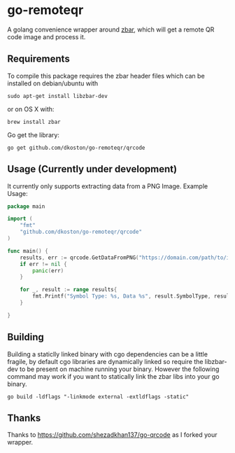 go-remoteqr
=========

A golang convenience wrapper around [zbar](http://zbar.sourceforge.net/), which will get a remote QR code image and process it.

## Requirements 

To compile this package requires the zbar header files which can be installed on debian/ubuntu with
```
sudo apt-get install libzbar-dev
```

or on OS X with:

```
brew install zbar
```

Go get the library:
```
go get github.com/dkoston/go-remoteqr/qrcode
```

## Usage (Currently under development)

It currently only supports extracting data from a PNG Image. Example Usage:

```go
package main

import (
    "fmt"
    "github.com/dkoston/go-remoteqr/qrcode"
)

func main() {
    results, err := qrcode.GetDataFromPNG("https://domain.com/path/to/image.png")
    if err != nil {
        panic(err)
    }

    for _, result := range results{
        fmt.Printf("Symbol Type: %s, Data %s", result.SymbolType, result.Data )
    }

}
```

## Building

Building a staticlly linked binary with cgo dependencies can be a little fragile, by default cgo libraries are dynamically linked so require the libzbar-dev to be present on machine running your binary. However the following command may work if you want to statically link the zbar libs into your go binary.
```
go build -ldflags "-linkmode external -extldflags -static"
```

## Thanks


Thanks to https://github.com/shezadkhan137/go-qrcode as I forked your wrapper.
